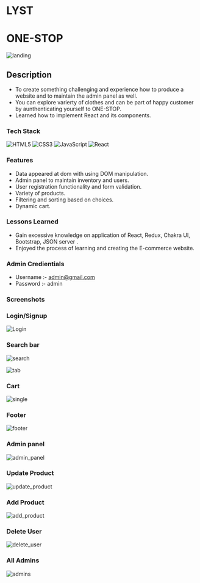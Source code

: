 # LYST

# ONE-STOP

![landing](https://user-images.githubusercontent.com/105916551/205904443-0f7bb6eb-a06e-4e4c-8926-c104040ddb79.png)


## Description

- To create something challenging and experience how to produce a website and to maintain the admin panel as well.
- You can explore varierty of clothes and can be part of happy customer by aunthenticating yourself to ONE-STOP.
- Learned how to implement React and its components.

### Tech Stack


![HTML5](https://img.shields.io/badge/html5-%23E34F26.svg?style=for-the-badge&logo=html5&logoColor=white)
![CSS3](https://img.shields.io/badge/css3-%231572B6.svg?style=for-the-badge&logo=css3&logoColor=white)
![JavaScript](https://img.shields.io/badge/javascript-%23323330.svg?style=for-the-badge&logo=javascript&logoColor=%23F7DF1E)
![React](https://img.shields.io/badge/react-%230769AD.svg?style=for-the-badge&logo=react&logoColor=white)


### Features 
- Data appeared at dom with using DOM manipulation.
- Admin panel to maintain inventory and users.
- User registration functionality and form validation.
- Variety of products.
- Filtering and sorting based on choices.
- Dynamic cart. 


### Lessons Learned

- Gain excessive knowledge on application of React, Redux, Chakra UI, Bootstrap, JSON server .
- Enjoyed the process of learning and creating the E-commerce website.

### Admin Credientials
- Username :- admin@gmail.com
- Password :- admin

### Screenshots

### Login/Signup

![Login](https://user-images.githubusercontent.com/105916551/205904712-25419e8c-86ac-474a-b6e9-bc8669342201.png)

### Search bar

![search](https://user-images.githubusercontent.com/105916551/205904844-6d67d03e-393b-4db5-b612-af684ed61868.png)

![tab](https://user-images.githubusercontent.com/105916551/205904874-765757e7-c634-4873-a2f3-f9176457ff38.png)

### Cart

![single](https://user-images.githubusercontent.com/105916551/205904920-2e9cfdc3-169c-4082-9c05-e4592ab92083.png)

### Footer

![footer](https://user-images.githubusercontent.com/105916551/205904949-ae75974d-b6ac-4f3f-90fd-32f33687dfa9.png)

### Admin panel

![admin_panel](https://user-images.githubusercontent.com/105916551/205908425-98933cfb-3e72-4903-a32f-c44180046c2c.png)

### Update Product

![update_product](https://user-images.githubusercontent.com/105916551/205908570-d80df530-20b9-485d-a101-026a4352f281.png)

### Add Product

![add_product](https://user-images.githubusercontent.com/105916551/205908634-a36f7b48-38b1-426f-8041-6be52ca18cf6.png)

### Delete User

![delete_user](https://user-images.githubusercontent.com/105916551/205908713-cd3b77d7-acb5-4569-825a-54de063124df.png)

### All Admins

![admins](https://user-images.githubusercontent.com/105916551/205908752-b843373a-5e00-4263-b8b6-f9a638fefb66.png)
